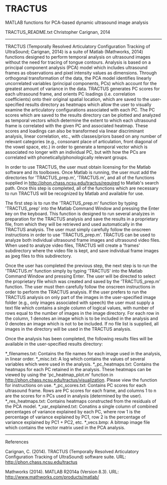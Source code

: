 # TRACTUS
MATLAB functions for PCA-based dynamic ultrasound image analysis

TRACTUS_README.txt
Christopher Carignan, 2014

**********
TRACTUS (Temporally Resolved Articulatory Configuration Tracking of UltraSound; Carignan, 2014) is a suite of Matlab (Mathworks, 2014) functions designed to perform temporal analysis on ultrasound images without the need for tracing of tongue contours. Analysis is based on a principal component analysis (PCA) model which includes ultrasound frames as observations and pixel intensity values as dimensions. Through orthogonal transformation of the data, the PCA model identifies linearly uncorrelated variables (principal components, PCs) which account for the greatest amount of variance in the data. TRACTUS generates PC scores for each ultrasound frame, and orients PC loadings (i.e. correlation coefficients) onto their original spatial location, which are saved to the user-specified results directory as heatmaps which allow the user to visually examine the articulatory configurations associated with each PC. The PC scores which are saved to the results directory can be plotted and analyzed as temporal vectors which determine the extent to which each ultrasound frame is correlated with the given PC and associated heatmap. These scores and loadings can also be transformed via linear discriminant analysis, linear correlation, etc., with classes/priors based on any number of relevant categories (e.g., consonant place of articulation, front diagonal of the vowel space, etc.) in order to generate a temporal vector which is associated no longer with an individual PC, but with how the PCs are correlated with phonetically/phonologically relevant groups.

In order to use TRACTUS, the user must obtain licensing for the Matlab software and its toolboxes. Once Matlab is running, the user must add the directories for 'TRACTUS_prep.m', 'TRACTUS.m', and all of the functions supplied in http://phon.chass.ncsu.edu/tractus/required to Matlab's search path. Once this step is completed, all of the functions which are necessary to run TRACTUS will be recognized by Matlab and available for use.

The first step is to run the 'TRACTUS_prep.m' function by typing 'TRACTUS_prep' into the Matlab Command Window and pressing the Enter key on the keyboard. This function is designed to run several analyzes in preparation for the TRACTUS analysis and save the results in a proprietary file, from which they will be retrieved and used automatically in the TRACTUS analysis. The user must simply carefully follow the onscreen instructions in order to use 'TRACTUS_prep.m'. TRACTUS can be used to analyze both individual ultrasound frame images and ultrasound video files. When used to analyze video files, TRACTUS will create a 'frames' subdirectory where the video file is kept, and save individual frame images as jpeg files to this subdirectory.

Once the user has completed the previous step, the next step is to run the 'TRACTUS.m' function simply by typing 'TRACTUS' into the Matlab Command Window and pressing Enter. The user will be directed to select the proprietary file which was created and saved by the 'TRACTUS_prep.m' function. The user must then carefully follow the onscreen instructions in order to perform the TRACTUS analysis. If the user prefers to run the TRACTUS analysis on only part of the images in the user-specified image folder (e.g., only images associated with speech) the user must supply a text file which contains a single column of logical values, with number of rows equal to the number of images in the image directory. For each row in the column, 1 denotes an image which is to be included in the analysis and 0 denotes an image which is not to be included. If no file list is supplied, all images in the directory will be used in the TRACTUS analysis.

Once the analysis has been completed, the following results files will be available in the user-specified results directory:

*_filenames.txt: Contains the file names for each image used in the analysis, in linear order.
*_misc.txt: A log which contains the values of several variables which were used in the analysis.
*_pc_heatmaps.txt: Contains the heatmaps for each PC retained in the analysis. These heatmaps can be viewed by using the 'pc_heatmap_plot.m' function in http://phon.chass.ncsu.edu/tractus/visualization. Please view the function for instructions on use.
*_pc_scores.txt: Contains PC scores for each ultrasound frame. Rows are PC scores for each frame, and columns 1 to n are the scores for n PCs used in analysis (determined by the user).
*_res_heatmaps.txt: Contains heatmaps constructed from the residuals of the PCA model.
*_var_explained.txt: Conatins a single column of combined percentages of variance explained by each PC, where row 1 is the percentage of variance explained by PC1, row 2 is the percentage of variance explained by PC1 + PC2, etc.
*_vecs.bmp: A bitmap image file which contains the vector matrix used in the PCA analysis. 
**********

References

Carignan, C. (2014). TRACTUS (Temporally Resolved Articulatory Configuration Tracking of UltraSound) software suite. URL: http://phon.chass.ncsu.edu/tractus

Mathworks (2014). MATLAB R2014a (Version 8.3). URL: http://www.mathworks.com/products/matlab/
